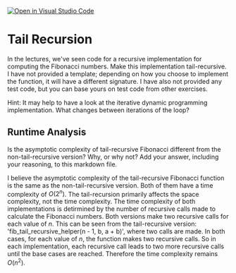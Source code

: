 [![Open in Visual Studio Code](https://classroom.github.com/assets/open-in-vscode-718a45dd9cf7e7f842a935f5ebbe5719a5e09af4491e668f4dbf3b35d5cca122.svg)](https://classroom.github.com/online_ide?assignment_repo_id=13162215&assignment_repo_type=AssignmentRepo)
# Tail Recursion

In the lectures, we've seen code for a recursive implementation for computing
the Fibonacci numbers. Make this implementation tail-recursive. I have not
provided a template; depending on how you choose to implement the function, it
will have a different signature. I have also not provided any test code, but you
can base yours on test code from other exercises.

Hint: It may help to have a look at the iterative dynamic programming
implementation. What changes between iterations of the loop?

## Runtime Analysis

Is the asymptotic complexity of tail-recursive Fibonacci different from the
non-tail-recursive version? Why, or why not? Add your answer, including your
reasoning, to this markdown file.

I believe the asymptotic complexity of the tail-recursive Fibonacci function is the same as the non-tail-recursive version. Both of them have a time complexity of $O(2^n)$. The tail-recursion primarily affects the space complexity, not the time complexity. The time complexity of both implementations is detirmined by the number of recursive calls made to calculate the Fibonacci numbers. Both versions make two recursive calls for each value of $n$. This can be seen from the tail-recursive version: 'fib_tail_recursive_helper(n - 1, b, a + b)', where two calls are made. In both cases, for each value of $n$, the function makes two recursive calls. So in each implementation, each recursive call leads to two more recursive calls until the base cases are reached. Therefore the time complexity remains $O(n^2)$.
